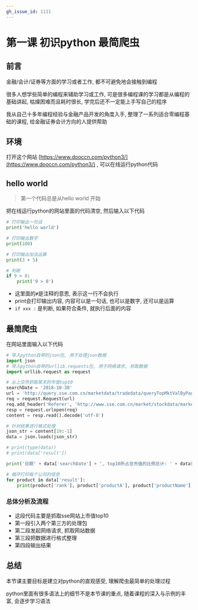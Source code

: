 ```yaml
---
gh_issue_id: 1111
---
```

# 第一课 初识python 最简爬虫
## 前言
金融/会计/证券等方面的学习或者工作, 都不可避免地会接触到编程

很多人想学些简单的编程来辅助学习或工作, 可是很多编程课的学习都是从编程的基础讲起, 枯燥困难而且耗时很长, 学完后还不一定能上手写自己的程序

我从自己十多年编程经验与金融产品开发的角度入手, 整理了一系列适合零编程基础的课程, 给金融证券会计方向的人提供帮助

## 环境
打开这个网站 [https://www.dooccn.com/python3/](https://www.dooccn.com/python3/) , 可以在线运行python代码

## hello world
> 第一个代码总是从hello world 开始

把在线运行python的网站里面的代码清空, 然后输入以下代码

```python
# 打印输出一句话
print('hello world')

# 打印输出数字
print(100)

# 打印输出加法运算
print(3 + 5)

# 判断
if 9 > 8:
    print('9 > 8')
```

- 这里面的`#`是注释的意思, 表示这一行不会执行
- print会打印输出内容, 内容可以是一句话, 也可以是数字, 还可以是运算
- `if xxx :` 是判断, 如果符合条件, 就执行后面的内容

## 最简爬虫

在网站里面输入以下代码

```python
# 导入python自带的json包, 用于处理json数据
import json
# 导入python自带的urllib.requests包, 用于网络请求, 抓取数据
import urllib.request as request

# 从上交所抓取某天的市值top10
searchDate = '2018-10-30'
url = 'http://query.sse.com.cn/marketdata/tradedata/queryTopMktValByPage.do?&jsonCallBack=jsonpCallback79793&isPagination=true&searchDate=' + searchDate + '&_=1540918813485'
req = request.Request(url)
req.add_header('Referer', 'http://www.sse.com.cn/market/stockdata/marketvalue/')
resp = request.urlopen(req)
content = resp.read().decode('utf-8')

# 针对结果进行格式处理
json_str = content[19:-1]
data = json.loads(json_str)

# print(type(data))
# print(data['result'])

print('日期' + data['searchDate'] + ', top10所占总市值的比例总计: ' + data['totalPer'] + '%')

# 循环打印每个公司的信息
for product in data['result']:
    print(product['rank'], product['productA'], product['productName'], product['market'] + '万元', product['marketPer'] + '%')
```

### 总体分析及流程
- 这段代码主要是抓取sse网站上市值top10
- 第一段引入两个第三方的处理包
- 第二段发起网络请求, 抓取网站数据
- 第三段把数据进行格式整理
- 第四段输出结果

## 总结
本节课主要目标是建立对python的直观感受, 理解爬虫最简单的处理过程

python里面有很多语法上的细节不是本节课的重点, 随着课程的深入与示例的丰富, 会逐步学习语法


